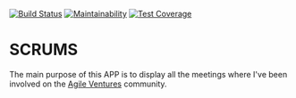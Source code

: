 [![Build Status](https://travis-ci.org/nisevi/scrums.svg?branch=master)](https://travis-ci.org/nisevi/scrums) [![Maintainability](https://api.codeclimate.com/v1/badges/342b58fd208458cdd071/maintainability)](https://codeclimate.com/github/nisevi/scrums/maintainability) [![Test Coverage](https://api.codeclimate.com/v1/badges/342b58fd208458cdd071/test_coverage)](https://codeclimate.com/github/nisevi/scrums/test_coverage)

# SCRUMS

The main purpose of this APP is to display all the meetings where I've been involved on the [Agile Ventures](https://www.agileventures.org) community.

 
